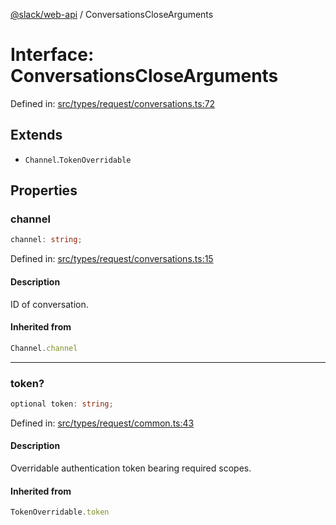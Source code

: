 [@slack/web-api](../index.md) / ConversationsCloseArguments

# Interface: ConversationsCloseArguments

Defined in: [src/types/request/conversations.ts:72](https://github.com/slackapi/node-slack-sdk/blob/main/packages/web-api/src/types/request/conversations.ts#L72)

## Extends

- `Channel`.`TokenOverridable`

## Properties

### channel

```ts
channel: string;
```

Defined in: [src/types/request/conversations.ts:15](https://github.com/slackapi/node-slack-sdk/blob/main/packages/web-api/src/types/request/conversations.ts#L15)

#### Description

ID of conversation.

#### Inherited from

```ts
Channel.channel
```

***

### token?

```ts
optional token: string;
```

Defined in: [src/types/request/common.ts:43](https://github.com/slackapi/node-slack-sdk/blob/main/packages/web-api/src/types/request/common.ts#L43)

#### Description

Overridable authentication token bearing required scopes.

#### Inherited from

```ts
TokenOverridable.token
```
